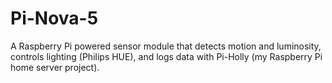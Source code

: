 Pi-Nova-5
=========

A Raspberry Pi powered sensor module that detects motion and luminosity, controls lighting (Philips HUE), and logs data with Pi-Holly (my Raspberry Pi home server project).
